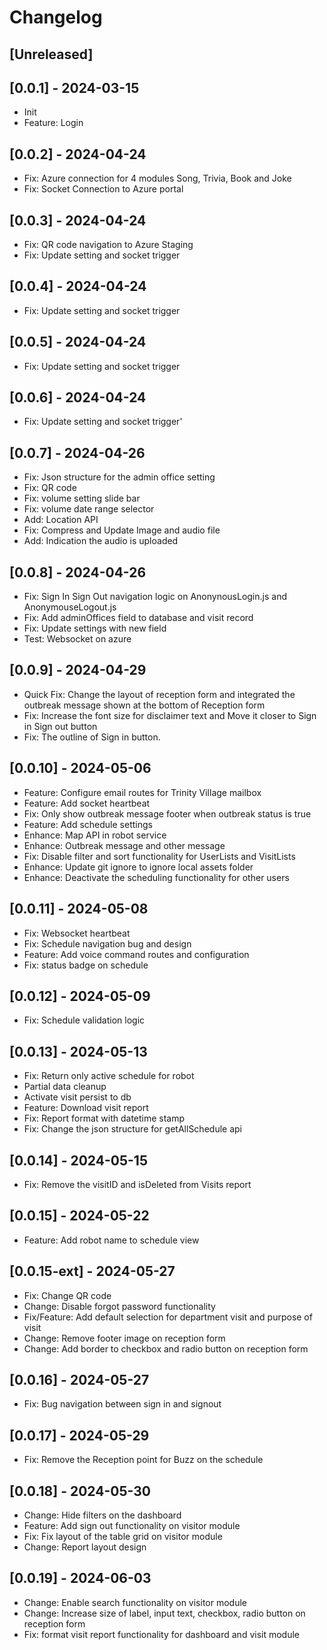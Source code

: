 # Changelog

## [Unreleased]

## [0.0.1] - 2024-03-15
- Init
- Feature: Login

## [0.0.2] - 2024-04-24
- Fix: Azure connection for 4 modules Song, Trivia, Book and Joke
- Fix: Socket Connection to Azure portal

## [0.0.3] - 2024-04-24
- Fix: QR code navigation to Azure Staging
- Fix: Update setting and socket trigger

## [0.0.4] - 2024-04-24
- Fix: Update setting and socket trigger

## [0.0.5] - 2024-04-24
- Fix: Update setting and socket trigger

## [0.0.6] - 2024-04-24
- Fix: Update setting and socket trigger'

## [0.0.7] - 2024-04-26
- Fix: Json structure for the admin office setting
- Fix: QR code
- Fix: volume setting slide bar
- Fix: volume date range selector
- Add: Location API
- Fix: Compress and Update Image and audio file
- Add: Indication the audio is uploaded


## [0.0.8] - 2024-04-26
- Fix: Sign In Sign Out navigation logic on AnonynousLogin.js and AnonymouseLogout.js
- Fix: Add adminOffices field to database and visit record
- Fix: Update settings with new field
- Test: Websocket on azure

## [0.0.9] - 2024-04-29
- Quick Fix: Change the layout of reception form and integrated the outbreak message shown at the bottom of Reception form
- Fix: Increase the font size for disclaimer text and Move it closer to Sign in Sign out button
- Fix: The outline of Sign in button.

## [0.0.10] - 2024-05-06
- Feature: Configure email routes for Trinity Village mailbox
- Feature: Add socket heartbeat
- Fix: Only show outbreak message footer when outbreak status is true
- Feature: Add schedule settings
- Enhance: Map API in robot service
- Enhance: Outbreak message and other message
- Fix: Disable filter and sort functionality for UserLists and VisitLists
- Enhance: Update git ignore to ignore local assets folder
- Enhance: Deactivate the scheduling functionality for other users

## [0.0.11] - 2024-05-08
- Fix: Websocket heartbeat
- Fix: Schedule navigation bug and design
- Feature: Add voice command routes and configuration
- Fix: status badge on schedule

## [0.0.12] - 2024-05-09
- Fix: Schedule validation logic

## [0.0.13] - 2024-05-13
- Fix: Return only active schedule for robot
- Partial data cleanup
- Activate visit persist to db
- Feature: Download visit report
- Fix: Report format with datetime stamp
- Fix: Change the json structure for getAllSchedule api

## [0.0.14] - 2024-05-15
- Fix: Remove the visitID and isDeleted from Visits report

## [0.0.15] - 2024-05-22
- Feature: Add robot name to schedule view

## [0.0.15-ext] - 2024-05-27
- Fix: Change QR code 
- Change: Disable forgot password functionality
- Fix/Feature: Add default selection for department visit and purpose of visit
- Change: Remove footer image on reception form
- Change: Add border to checkbox and radio button on reception form

## [0.0.16] - 2024-05-27
- Fix: Bug navigation between sign in and signout

## [0.0.17] - 2024-05-29
- Fix: Remove the Reception point for Buzz on the schedule

## [0.0.18] - 2024-05-30
- Change: Hide filters on the dashboard
- Feature: Add sign out functionality on visitor module
- Fix: Fix layout of the table grid on visitor module
- Change: Report layout design

## [0.0.19] - 2024-06-03
- Change: Enable search functionality on visitor module
- Change: Increase size of label, input text, checkbox, radio button on reception form 
- Fix: format visit report functionality for dashboard and visit module













